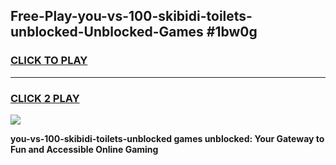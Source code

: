 
## Free-Play-you-vs-100-skibidi-toilets-unblocked-Unblocked-Games #1bw0g
<h3>
<a href="https://news.freeplayer.one?title=you-vs-100-skibidi-toilets-unblocked&ref=8M">CLICK TO PLAY</a></h3>
<hr>

<h3>
<a href="https://news.freeplayer.one?title=you-vs-100-skibidi-toilets-unblocked&ref=8M">CLICK 2 PLAY</a>
  
</h3>

<a href="https://news.freeplayer.one?title=you-vs-100-skibidi-toilets-unblocked&ref=8M"><img src="https://clearcache.store/games.png"></a>


**you-vs-100-skibidi-toilets-unblocked games unblocked: Your Gateway to Fun and Accessible Online Gaming**

